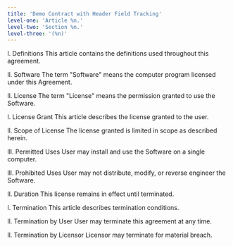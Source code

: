 ```yaml
---
title: 'Demo Contract with Header Field Tracking'
level-one: 'Article %n.'
level-two: 'Section %n.'
level-three: '(%n)'
---
```


l. Definitions This article contains the definitions used throughout this
agreement.

ll. Software The term "Software" means the computer program licensed under this
Agreement.

ll. License The term "License" means the permission granted to use the Software.

l. License Grant This article describes the license granted to the user.

ll. Scope of License The license granted is limited in scope as described
herein.

lll. Permitted Uses User may install and use the Software on a single computer.

lll. Prohibited Uses User may not distribute, modify, or reverse engineer the
Software.

ll. Duration This license remains in effect until terminated.

l. Termination This article describes termination conditions.

ll. Termination by User User may terminate this agreement at any time.

ll. Termination by Licensor Licensor may terminate for material breach.
